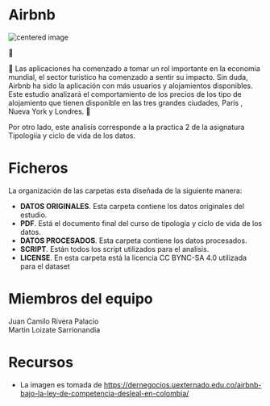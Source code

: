 # Airbnb

<img src="https://dernegocios.uexternado.edu.co/wp-content/uploads/sites/2/2020/01/airbnb-3399753_1920-1-1400x793.jpg" alt="centered image" id="logo" data-height-percentage="100" data-actual-width="140" data-actual-height="55" class="center">

:pushpin: 

:hotel:
Las aplicaciones ha comenzado a tomar un rol importante en la economia mundial, el sector turistico ha comenzado a sentir su impacto. Sin duda, Airbnb ha sido la aplicación con más usuarios y alojamientos disponibles. Este estudio analizará el comportamiento de los precios de los tipo de alojamiento que tienen disponible en las tres grandes ciudades, Paris  , Nueva York  y Londres. :sunrise:


Por otro lado, este analisis corresponde a la practica 2 de  la asignatura Tipologiía y ciclo de vida de los datos.


# Ficheros

La organización de las carpetas esta diseñada de la siguiente manera:

* **DATOS ORIGINALES**. Esta carpeta contiene los datos originales del estudio.
* **PDF**. Está el documento final del curso de tipología y ciclo de vida de los datos.
* **DATOS PROCESADOS**. Esta carpeta contiene los datos procesados. 
* **SCRIPT**. Están todos los script utilizados para el analisis.
* **LICENSE**. En esta carpeta está la licencia CC BYNC-SA 4.0 utilizada para el dataset


# Miembros del equipo

Juan Camilo Rivera Palacio  
Martin Loizate Sarrionandia

# Recursos
* La imagen es tomada de https://dernegocios.uexternado.edu.co/airbnb-bajo-la-ley-de-competencia-desleal-en-colombia/
